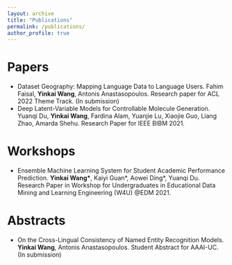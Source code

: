 ```yaml
---
layout: archive
title: "Publications"
permalink: /publications/
author_profile: true
---
```

Papers
======
 * Dataset Geography: Mapping Language Data to Language Users. Fahim Faisal, **Yinkai Wang**, Antonis Anastasopoulos. Research paper for ACL 2022 Theme Track. (In submission)
 * Deep Latent-Variable Models for Controllable Molecule Generation. Yuanqi Du, **Yinkai Wang**, Fardina Alam, Yuanjie Lu, Xiaojie Guo, Liang Zhao, Amarda Shehu. Research Paper for IEEE BIBM 2021.

Workshops
======
* Ensemble Machine Learning System for Student Academic Performance Prediction. **Yinkai Wang\***, Kaiyi Guan\*, Aowei Ding\*, Yuanqi Du. Research Paper in Workshop for Undergraduates in Educational Data Mining and Learning Engineering (W4U) @EDM 2021.


Abstracts
======
* On the Cross-Lingual Consistency of Named Entity Recognition Models. **Yinkai Wang**, Antonis Anastasopoulos. Student Abstract for AAAI-UC. (In submission)
